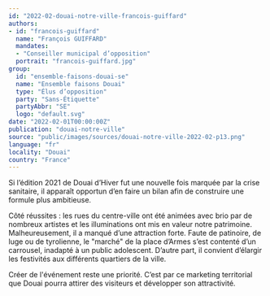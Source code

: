 ```yaml
---
id: "2022-02-douai-notre-ville-francois-guiffard"
authors:
- id: "francois-guiffard"
  name: "François GUIFFARD"
  mandates: 
  - "Conseiller municipal d’opposition"
  portrait: "francois-guiffard.jpg"
group:
  id: "ensemble-faisons-douai-se"
  name: "Ensemble faisons Douai"
  type: "Élus d’opposition"
  party: "Sans-Étiquette"
  partyAbbr: "SE"
  logo: "default.svg"
date: "2022-02-01T00:00:00Z"
publication: "douai-notre-ville"
source: "public/images/sources/douai-notre-ville-2022-02-p13.png"
language: "fr"
locality: "Douai"
country: "France"
---
```


Si l’édition 2021 de Douai d’Hiver fut une nouvelle fois marquée par la crise sanitaire, il apparaît opportun d’en faire un bilan afin de construire une formule plus ambitieuse.

Côté réussites : les rues du centre-ville ont été animées avec brio par de nombreux artistes et les illuminations ont mis en valeur notre patrimoine.
Malheureusement, il a manqué d’une attraction forte. Faute de patinoire, de luge ou de tyrolienne, le "marché" de la place d’Armes s’est contenté d’un carrousel, inadapté à un public adolescent. D’autre part, il convient d’élargir les festivités aux différents quartiers de la ville.

Créer de l'événement reste une priorité. C’est par ce marketing territorial que Douai pourra attirer des visiteurs et développer son attractivité.
